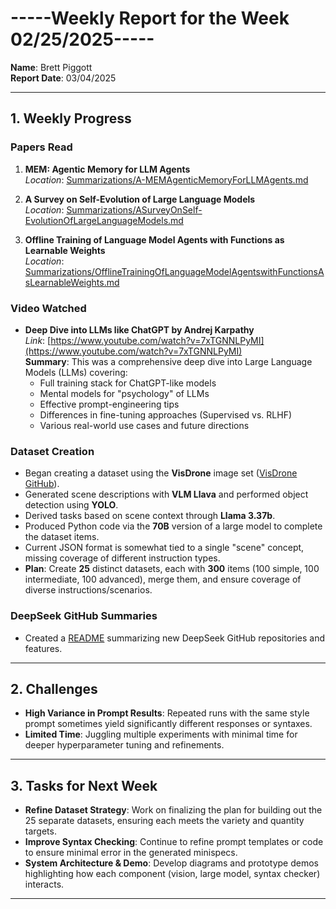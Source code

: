 # -----Weekly Report for the Week 02/25/2025-----

**Name**: Brett Piggott  
**Report Date**: 03/04/2025  

---

## 1. Weekly Progress

### Papers Read
1. **MEM: Agentic Memory for LLM Agents**  
   *Location*: [Summarizations/A-MEMAgenticMemoryForLLMAgents.md](../Summarizations/A-MEMAgenticMemoryForLLMAgents.md)

2. **A Survey on Self-Evolution of Large Language Models**  
   *Location*: [Summarizations/ASurveyOnSelf-EvolutionOfLargeLanguageModels.md](../Summarizations/ASurveyOnSelf-EvolutionOfLargeLanguageModels.md)

3. **Offline Training of Language Model Agents with Functions as Learnable Weights**  
   *Location*: [Summarizations/OfflineTrainingOfLanguageModelAgentswithFunctionsAsLearnableWeights.md](../Summarizations/OfflineTrainingOfLanguageModelAgentswithFunctionsAsLearnableWeights.md)

### Video Watched
- **Deep Dive into LLMs like ChatGPT by Andrej Karpathy**  
  *Link*: [https://www.youtube.com/watch?v=7xTGNNLPyMI](https://www.youtube.com/watch?v=7xTGNNLPyMI)  
  **Summary**: This was a comprehensive deep dive into Large Language Models (LLMs) covering:
  - Full training stack for ChatGPT-like models
  - Mental models for "psychology" of LLMs
  - Effective prompt-engineering tips
  - Differences in fine-tuning approaches (Supervised vs. RLHF)
  - Various real-world use cases and future directions  

### Dataset Creation
- Began creating a dataset using the **VisDrone** image set ([VisDrone GitHub](https://github.com/VisDrone/VisDrone-Dataset)).
- Generated scene descriptions with **VLM Llava** and performed object detection using **YOLO**.
- Derived tasks based on scene context through **Llama 3.37b**.
- Produced Python code via the **70B** version of a large model to complete the dataset items.
- Current JSON format is somewhat tied to a single "scene" concept, missing coverage of different instruction types.  
- **Plan**: Create **25** distinct datasets, each with **300** items (100 simple, 100 intermediate, 100 advanced), merge them, and ensure coverage of diverse instructions/scenarios.

### DeepSeek GitHub Summaries
- Created a [README](../Summarizations/DeepSeekReleases.md) summarizing new DeepSeek GitHub repositories and features.

---

## 2. Challenges
- **High Variance in Prompt Results**: Repeated runs with the same style prompt sometimes yield significantly different responses or syntaxes.
- **Limited Time**: Juggling multiple experiments with minimal time for deeper hyperparameter tuning and refinements.

---

## 3. Tasks for Next Week
- **Refine Dataset Strategy**: Work on finalizing the plan for building out the 25 separate datasets, ensuring each meets the variety and quantity targets.
- **Improve Syntax Checking**: Continue to refine prompt templates or code to ensure minimal error in the generated minispecs.
- **System Architecture & Demo**: Develop diagrams and prototype demos highlighting how each component (vision, large model, syntax checker) interacts.

---
